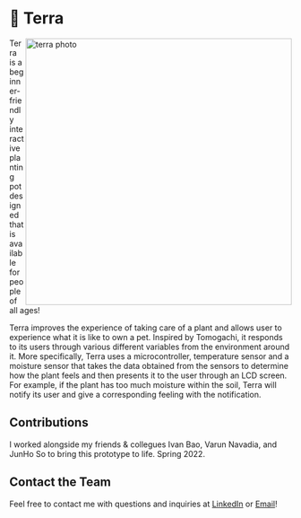 # :seedling: Terra
<img src="./photos/terra.png" height="475px" alt="terra photo" align="right"/>

Terra is a beginner-friendly interactive planting pot designed that is available for people of all ages!

Terra improves the experience of taking care of a plant and allows user to experience what it is like to own a pet.
Inspired by Tomogachi, it responds to its users through various different variables from the environment around it. More specifically, Terra uses a microcontroller, temperature sensor and a moisture sensor that takes the data obtained from the sensors to determine how the plant feels and then presents it to the user through an LCD screen. For example, if the plant has too much moisture within the soil, Terra will notify its user and give a corresponding feeling with the notification.

## Contributions
I worked alongside my friends & collegues Ivan Bao, Varun Navadia, and JunHo So to bring this prototype to life. Spring 2022.

## Contact the Team
Feel free to contact me with questions and inquiries at [LinkedIn](https://www.linkedin.com/in/jaylan-wu/) or [Email](jaylan.wu@nyu.edu)!



